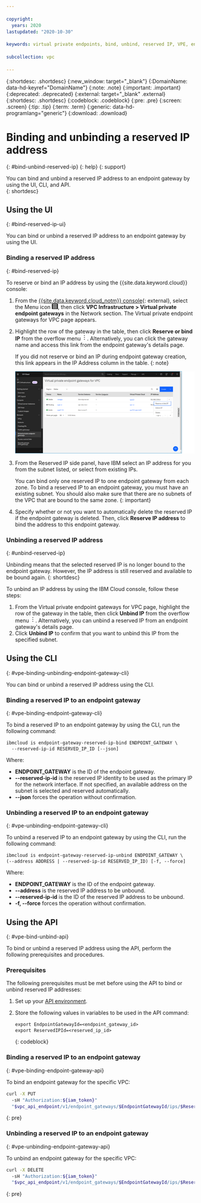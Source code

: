 ```yaml
---

copyright:
  years: 2020
lastupdated: "2020-10-30"

keywords: virtual private endpoints, bind, unbind, reserved IP, VPE, endpoint gateways

subcollection: vpc

---
```


{:shortdesc: .shortdesc}
{:new_window: target="_blank"}
{:DomainName: data-hd-keyref="DomainName"}
{:note: .note}
{:important: .important}
{:deprecated: .deprecated}
{:external: target="_blank" .external}
{:shortdesc: .shortdesc}
{:codeblock: .codeblock}
{:pre: .pre}
{:screen: .screen}
{:tip: .tip}
{:term: .term}
{:generic: data-hd-programlang="generic"}
{:download: .download}

# Binding and unbinding a reserved IP address
{: #bind-unbind-reserved-ip}
{: help}
{: support}

You can bind and unbind a reserved IP address to an endpoint gateway by using the UI, CLI, and API.  
{: shortdesc}

## Using the UI
{: #bind-reserved-ip-ui}

You can bind or unbind a reserved IP address to an endpoint gateway by using the UI.

### Binding a reserved IP address
{: #bind-reserved-ip}

To reserve or bind an IP address by using the {{site.data.keyword.cloud}} console:

1. From the [{{site.data.keyword.cloud_notm}} console](https://{DomainName}/vpc-ext){: external}, select the Menu icon ![Menu icon](/images/menu_icon.png), then click **VPC Infrastructure > Virtual private endpoint gateways** in the Network section. The Virtual private endpoint gateways for VPC page appears.
1. Highlight the row of the gateway in the table, then click **Reserve or bind IP** from the overflow menu ![overflow menu](images/overflow.png). Alternatively, you can click the gateway name and access this link from the endpoint gateway's details page.

   If you did not reserve or bind an IP during endpoint gateway creation, this link appears in the IP Address column in the table.
   {: note}

   ![Binding a reserved IP address](./images/vpe-bind.png "Binding a reserved IP address")

1. From the Reserved IP side panel, have IBM select an IP address for you from the subnet listed, or select from existing IPs.

   You can bind only one reserved IP to one endpoint gateway from each zone. To bind a reserved IP to an endpoint gateway, you must have an existing subnet. You should also make sure that there are no subnets of the VPC that are bound to the same zone.
   {: important}

1. Specify whether or not you want to automatically delete the reserved IP if the endpoint gateway is deleted. Then, click **Reserve IP address** to bind the address to this endpoint gateway.

### Unbinding a reserved IP address
{: #unbind-reserved-ip}

Unbinding means that the selected reserved IP is no longer bound to the endpoint gateway. However, the IP address is still reserved and available to be bound again.
{: shortdesc}

To unbind an IP address by using the IBM Cloud console, follow these steps:

1. From the Virtual private endpoint gateways for VPC page, highlight the row of the gateway in the table, then click **Unbind IP** from the overflow menu ![overflow menu](images/overflow.png). Alternatively, you can unbind a reserved IP from an endpoint gateway's details page.
1. Click **Unbind IP** to confirm that you want to unbind this IP from the specified subnet.  

## Using the CLI
{: #vpe-binding-unbinding-endpoint-gateway-cli}

You can bind or unbind a reserved IP address using the CLI.

### Binding a reserved IP to an endpoint gateway
{: #vpe-binding-endpoint-gateway-cli}

To bind a reserved IP to an endpoint gateway by using the CLI, run the following command:

  ```
  ibmcloud is endpoint-gateway-reserved-ip-bind ENDPOINT_GATEWAY \
    --reserved-ip-id RESERVED_IP_ID [--json]  
  ```
Where:

* **ENDPOINT_GATEWAY** is the ID of the endpoint gateway.
* **--reserved-ip-id** is the reserved IP identity to be used as the primary IP for the network interface. If not specified, an available address on the subnet is selected and reserved automatically.
* **--json** forces the operation without confirmation.

### Unbinding a reserved IP to an endpoint gateway
{: #vpe-unbinding-endpoint-gateway-cli}

To unbind a reserved IP to an endpoint gateway by using the CLI, run the following command:

  ```
  ibmcloud is endpoint-gateway-reserved-ip-unbind ENDPOINT_GATEWAY \
  (--address ADDRESS | --reserved-ip-id RESERVED_IP_ID) [-f, --force]  
  ```

Where:

* **ENDPOINT_GATEWAY** is the ID of the endpoint gateway.
* **--address** is the reserved IP address to be unbound.
* **--reserved-ip-id** is the ID of the reserved IP address to be unbound.
* **-f, --force** forces the operation without confirmation.

## Using the API
{: #vpe-bind-unbind-api}

To bind or unbind a reserved IP address using the API, perform the following prerequisites and procedures.

### Prerequisites

The following prerequisites must be met before using the API to bind or unbind reserved IP addresses:

1. Set up your [API environment](/docs/vpc?topic=vpc-set-up-environment#api-prerequisites-setup).
1. Store the following values in variables to be used in the API command:

    ```
    export EndpointGatewayId=<endpoint_gateway_id>
    export ReservedIPId=<reserved_ip_id>
    ```
    {: codeblock}

### Binding a reserved IP to an endpoint gateway
{: #vpe-binding-endpoint-gateway-api}

To bind an endpoint gateway for the specific VPC:

```sh
curl -X PUT
  -sH "Authorization:${iam_token}"
  "$vpc_api_endpoint/v1/endpoint_gateways/$EndpointGatewayId/ips/$ReservedIPId?version=$api_version&generation=2"
```
{: pre}

### Unbinding a reserved IP to an endpoint gateway
{: #vpe-unbinding-endpoint-gateway-api}

To unbind an endpoint gateway for the specific VPC:

```sh
curl -X DELETE
  -sH "Authorization:${iam_token}"
  "$vpc_api_endpoint/v1/endpoint_gateways/$EndpointGatewayId/ips/$ReservedIPId?version=$api_version&generation=2"
```
{: pre}
